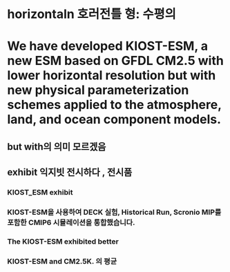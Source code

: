 # horizontaln 호러전틀 형: 수평의 

# We have developed KIOST-ESM, a new ESM based on GFDL CM2.5 with lower horizontal resolution but with new physical parameterization schemes applied to the atmosphere, land, and ocean component models. 
## but with의 의미 모르겠음

## exhibit 익지빗 전시하다 , 전시품

### KIOST_ESM exhibit

###  KIOST-ESM을 사용하여 DECK 실험, Historical Run, Scronio MIP를 포함한 CMIP6 시뮬레이션을 통합했습니다.
### The KIOST-ESM exhibited better 
### KIOST-ESM and CM2.5K. 의 평균
